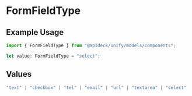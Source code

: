 # FormFieldType

## Example Usage

```typescript
import { FormFieldType } from "@apideck/unify/models/components";

let value: FormFieldType = "select";
```

## Values

```typescript
"text" | "checkbox" | "tel" | "email" | "url" | "textarea" | "select" | "filtered-select" | "multi-select" | "datetime" | "date" | "time" | "number" | "password"
```